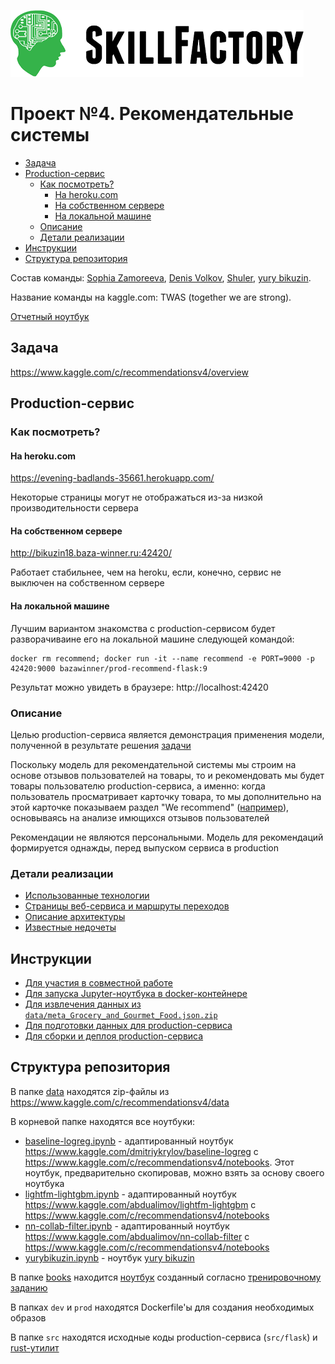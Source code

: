 ![Title PNG "Skill Factory"](/assets/skillfactory_logo.png)
# Проект №4. Рекомендательные системы

<!-- vim-markdown-toc Redcarpet -->

* [Задача](#задача)
* [Production-сервис](#production-сервис)
    * [Как посмотреть?](#как-посмотреть)
        * [На heroku.com](#на-heroku-com)
        * [На собственном сервере](#на-собственном-сервере)
        * [На локальной машине](#на-локальной-машине)
    * [Описание](#описание)
    * [Детали реализации](#детали-реализации)
* [Инструкции](#инструкции)
* [Структура репозитория](#структура-репозитория)

<!-- vim-markdown-toc -->

Состав команды: [Sophia Zamoreeva](https://sfdatasciencecourse.slack.com/archives/D0187AWUYFQ), [Denis Volkov](https://sfdatasciencecourse.slack.com/archives/D01751QRQDR), [Shuler](https://sfdatasciencecourse.slack.com/archives/D017GFWS42V), [yury bikuzin](https://sfdatasciencecourse.slack.com/archives/D017E787B7S). 

Название команды на kaggle.com: TWAS (together we are strong).

[Отчетный ноутбук](main.ipynb)

## Задача

https://www.kaggle.com/c/recommendationsv4/overview


## Production-сервис

### Как посмотреть?

#### На heroku.com

https://evening-badlands-35661.herokuapp.com/

Некоторые страницы могут не отображаться из-за низкой производительности сервера

#### На собственном сервере

http://bikuzin18.baza-winner.ru:42420/ 

Работает стабильнее, чем на heroku, если, конечно, сервис не выключен на собственном сервере

#### На локальной машине

Лучшим вариантом знакомства с production-сервисом будет разворачиваине его на локальной машине следующей командой:

```
docker rm recommend; docker run -it --name recommend -e PORT=9000 -p 42420:9000 bazawinner/prod-recommend-flask:9
```

Результат можно увидеть в браузере: http://localhost:42420

### Описание

Целью production-сервиса является демонстрация применения модели, полученной в результате решения [задачи](https://www.kaggle.com/c/recommendationsv4/overview)

Поскольку модель для рекомендательной системы мы строим на основе отзывов пользователей на товары, то и рекомендовать мы будет товары пользователю production-сервиса, а именно: когда пользователь просматривает карточку товара, то мы дополнительно на этой карточке показываем раздел "We recommend" ([например](https://evening-badlands-35661.herokuapp.com/item/20)), основываясь на анализе имющихся отзывов пользователей

Рекомендации не являются персональными. Модель для рекомендаций формируется однажды, перед выпуском сервиса в production

### Детали реализации

- [Использованные технологии](production-stack.md)
- [Страницы веб-сервиса и маршруты переходов](production-site-map.md)
- [Описание архитектуры](production-architechture.md)
- [Известные недочеты](known-issues.md)

## Инструкции

- [Для участия в совместной работе](collaboraion.md)
- [Для запуска Jupyter-ноутбука в docker-контейнере](jupyter-in-docker.md)
- [Для извлечения данных из `data/meta_Grocery_and_Gourmet_Food.json.zip`](src/rust/json-to-csv.md)
- [Для подготовки данных для production-сервиса](src/rust/data-for-production.md)
- [Для сборки и деплоя production-сервиса](go-to-production.md)

## Структура репозитория

В папке [data](data) находятся zip-файлы из https://www.kaggle.com/c/recommendationsv4/data

В корневой папке находятся все ноутбуки:

- [baseline-logreg.ipynb](baseline-logreg.ipynb) - адаптированный ноутбук https://www.kaggle.com/dmitriykrylov/baseline-logreg с https://www.kaggle.com/c/recommendationsv4/notebooks. Этот ноутбук, предварительно скопировав, можно взять за основу своего ноутбука
- [lightfm-lightgbm.ipynb](lightfm-lightgbm.ipynb) - адаптированный ноутбук https://www.kaggle.com/abdualimov/lightfm-lightgbm с https://www.kaggle.com/c/recommendationsv4/notebooks
- [nn-collab-filter.ipynb](nn-collab-filter.ipynb) - адаптированный ноутбук https://www.kaggle.com/abdualimov/nn-collab-filter с https://www.kaggle.com/c/recommendationsv4/notebooks
- [yurybikuzin.ipynb](yurybikuzin.ipynb) - ноутбук [yury bikuzin](https://sfdatasciencecourse.slack.com/team/U016P0Y3CP7)

В папке [books](books) находится [ноутбук](books/u6-p4-books.ipynb) созданный согласно [тренировочному заданию](https://lms.skillfactory.ru/courses/course-v1:Skillfactory+DST-8+13NOV2019/courseware/e3fc9ede1c074eb5819ad1932307daa9/0b9aff51b88044b5af4f860441df0cae/6?activate_block_id=block-v1%3ASkillfactory%2BDST-8%2B13NOV2019%2Btype%40vertical%2Bblock%40d49f77c3903f46ee92322ecb6d7c7ac8)

В папках `dev` и `prod` находятся Dockerfile'ы для создания необходимых образов

В папке `src` находятся исходные коды production-сервиса (`src/flask`) и [rust-утилит](src/rust/README.md)
